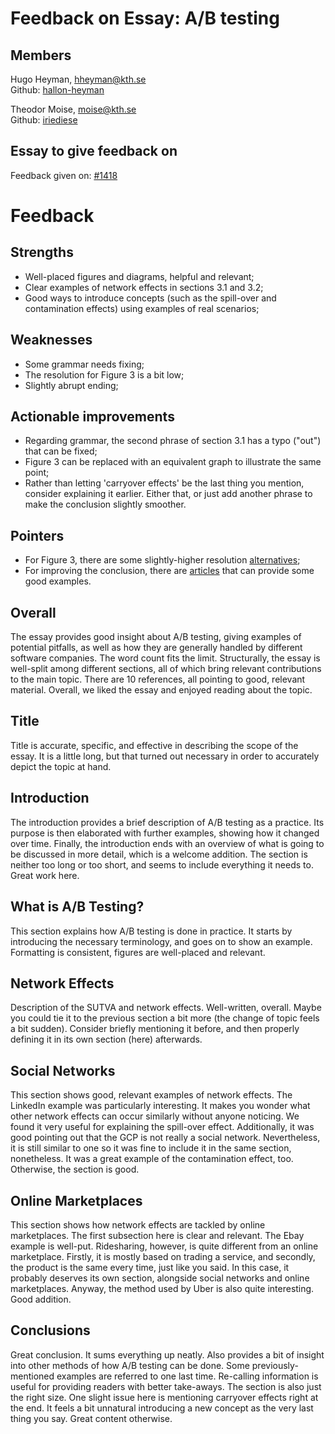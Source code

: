 # Feedback on Essay: A/B testing #

## Members ##  
Hugo Heyman, hheyman@kth.se  
Github: [hallon-heyman](https://github.com/hallon-heyman)  

Theodor Moise, moise@kth.se  
Github: [iriediese](https://github.com/iriediese)  

## Essay to give feedback on ##  
Feedback given on: [#1418](https://github.com/KTH/devops-course/pull/1418)  

# Feedback
## Strengths
* Well-placed figures and diagrams, helpful and relevant;
* Clear examples of network effects in sections 3.1 and 3.2;
* Good ways to introduce concepts (such as the spill-over and contamination effects) using examples of real scenarios;

## Weaknesses
* Some grammar needs fixing;
* The resolution for Figure 3 is a bit low;
* Slightly abrupt ending;

## Actionable improvements
* Regarding grammar, the second phrase of section 3.1 has a typo ("out") that can be fixed;
* Figure 3 can be replaced with an equivalent graph to illustrate the same point;
* Rather than letting 'carryover effects' be the last thing you mention, consider explaining it earlier. Either that, or just add another phrase to make the conclusion slightly smoother.

## Pointers
* For Figure 3, there are some slightly-higher resolution [alternatives](https://cdn2.hubspot.net/hubfs/355318/images/Synthetic-Control-Graph.jpg);
* For improving the conclusion, there are [articles](https://writingcenter.unc.edu/tips-and-tools/conclusions/) that can provide some good examples.

## Overall
The essay provides good insight about A/B testing, giving examples of potential pitfalls, as well as how they are generally handled by different software companies. The word count fits the limit. Structurally, the essay is well-split among different sections, all of which bring relevant contributions to the main topic. There are 10 references, all pointing to good, relevant material. Overall, we liked the essay and enjoyed reading about the topic.

## Title
Title is accurate, specific, and effective in describing the scope of the essay. It is a little long, but that turned out necessary in order to accurately depict the topic at hand. 

## Introduction
The introduction provides a brief description of A/B testing as a practice. Its purpose is then elaborated with further examples, showing how it changed over time. Finally, the introduction ends with an overview of what is going to be discussed in more detail, which is a welcome addition. The section is neither too long or too short, and seems to include everything it needs to. Great work here.

## What is A/B Testing?
This section explains how A/B testing is done in practice. It starts by introducing the necessary terminology, and goes on to show an example. Formatting is consistent, figures are well-placed and relevant. 

## Network Effects
Description of the SUTVA and network effects. Well-written, overall. Maybe you could tie it to the previous section a bit more (the change of topic feels a bit sudden). Consider briefly mentioning it before, and then properly defining it in its own section (here) afterwards.

## Social Networks
This section shows good, relevant examples of network effects. The LinkedIn example was particularly interesting. It makes you wonder what other network effects can occur similarly without anyone noticing. We found it very useful for explaining the spill-over effect. Additionally, it was good pointing out that the GCP is not really a social network. Nevertheless, it is still similar to one so it was fine to include it in the same section, nonetheless. It was a great example of the contamination effect, too. Otherwise, the section is good.

## Online Marketplaces
This section shows how network effects are tackled by online marketplaces. The first subsection here is clear and relevant. The Ebay example is well-put. Ridesharing, however, is quite different from an online marketplace. Firstly, it is mostly based on trading a service, and secondly, the product is the same every time, just like you said. In this case, it probably deserves its own section, alongside social networks and online marketplaces. Anyway, the method used by Uber is also quite interesting. Good addition.

## Conclusions
Great conclusion. It sums everything up neatly. Also provides a bit of insight into other methods of how A/B testing can be done. Some previously-mentioned examples are referred to one last time. Re-calling information is useful for providing readers with better take-aways. The section is also just the right size. One slight issue here is mentioning carryover effects right at the end. It feels a bit unnatural introducing a new concept as the very last thing you say. Great content otherwise.
